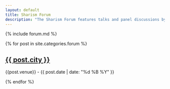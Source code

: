 ```yaml
---
layout: default
title: Sharism Forum
description: "The Sharism Forum features talks and panel discussions by thinkers, practitioners and activists."
---
```


{% include forum.md %}


{% for post in site.categories.forum %}

## [{{ post.city }}]({{post.url}})

{{post.venue}} - {{ post.date | date: "%d %B %Y" }}

{% endfor %}
